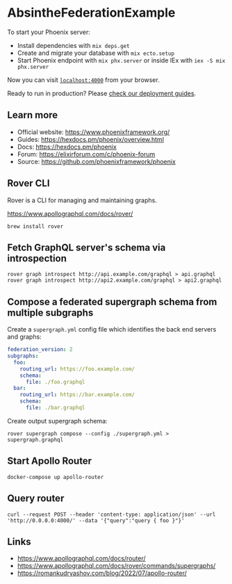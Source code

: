 # AbsintheFederationExample

To start your Phoenix server:

  * Install dependencies with `mix deps.get`
  * Create and migrate your database with `mix ecto.setup`
  * Start Phoenix endpoint with `mix phx.server` or inside IEx with `iex -S mix phx.server`

Now you can visit [`localhost:4000`](http://localhost:4000) from your browser.

Ready to run in production? Please [check our deployment guides](https://hexdocs.pm/phoenix/deployment.html).

## Learn more

  * Official website: https://www.phoenixframework.org/
  * Guides: https://hexdocs.pm/phoenix/overview.html
  * Docs: https://hexdocs.pm/phoenix
  * Forum: https://elixirforum.com/c/phoenix-forum
  * Source: https://github.com/phoenixframework/phoenix

## Rover CLI

Rover is a CLI for managing and maintaining graphs.

https://www.apollographql.com/docs/rover/

```command
brew install rover
```

## Fetch GraphQL server's schema via introspection
```console
rover graph introspect http://api.example.com/graphql > api.graphql
rover graph introspect http://api2.example.com/graphql > api2.graphql
```

## Compose a federated supergraph schema from multiple subgraphs

Create a `supergraph.yml` config file which identifies the back end servers
and graphs:

```yaml
federation_version: 2
subgraphs:
  foo:
    routing_url: https://foo.example.com/
    schema:
      file: ./foo.graphql
  bar:
    routing_url: https://bar.example.com/
    schema:
      file: ./bar.graphql
```

Create output supergraph schema:

```console
rover supergraph compose --config ./supergraph.yml > supergraph.graphql
```

## Start Apollo Router

```console
docker-compose up apollo-router
```

## Query router

```console
curl --request POST --header 'content-type: application/json' --url 'http://0.0.0.0:4000/' --data '{"query":"query { foo }"}'
```

## Links
* https://www.apollographql.com/docs/router/
* https://www.apollographql.com/docs/rover/commands/supergraphs/
* https://romankudryashov.com/blog/2022/07/apollo-router/
